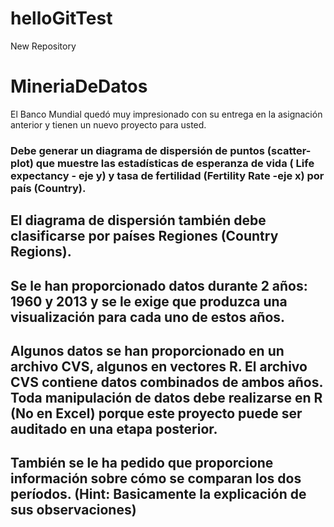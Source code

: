 # helloGitTest
New Repository

# MineriaDeDatos

El Banco Mundial quedó muy impresionado con su entrega en la asignación anterior y
tienen un nuevo proyecto para usted.

### Debe generar un diagrama de dispersión de puntos (scatter-plot) que muestre las estadísticas de esperanza de vida ( Life expectancy - eje y) y tasa de fertilidad (Fertility Rate -eje x) por país (Country).

## El diagrama de dispersión también debe clasificarse por países Regiones (Country Regions).

## Se le han proporcionado datos durante 2 años: 1960 y 2013 y se le exige que produzca una visualización para cada uno de estos años.

## Algunos datos se han proporcionado en un archivo CVS, algunos en vectores R. El archivo CVS contiene datos combinados de ambos años. Toda manipulación de datos debe realizarse en R (No en Excel) porque este proyecto puede ser auditado en una etapa posterior.

## También se le ha pedido que proporcione información sobre cómo se comparan los dos períodos. (Hint: Basicamente la explicación de sus observaciones)
